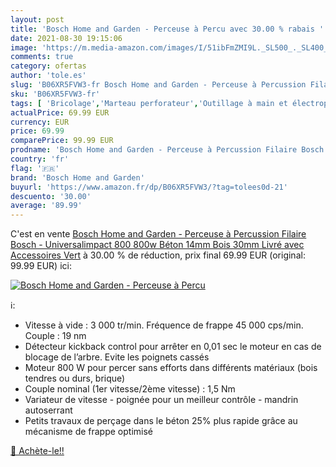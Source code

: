 ```yaml
---
layout: post
title: 'Bosch Home and Garden - Perceuse à Percu avec 30.00 % rabais '
date: 2021-08-30 19:15:06
image: 'https://m.media-amazon.com/images/I/51ibFmZMI9L._SL500_._SL400_.jpg'
comments: true
category: ofertas
author: 'tole.es'
slug: 'B06XR5FVW3-fr Bosch Home and Garden - Perceuse à Percussion Filaire...'
sku: 'B06XR5FVW3-fr'
tags: [ 'Bricolage','Marteau perforateur','Outillage à main et électroportatif','Outillage électroportatif','Perceuses','bosch home and garden', ]
actualPrice: 69.99 EUR
currency: EUR
price: 69.99
comparePrice: 99.99 EUR
prodname: 'Bosch Home and Garden - Perceuse à Percussion Filaire Bosch - Universalimpact 800  800w  Béton 14mm  Bois 30mm  Livré avec Accessoires  Vert'
country: 'fr'
flag: '🇫🇷'
brand: 'Bosch Home and Garden'
buyurl: 'https://www.amazon.fr/dp/B06XR5FVW3/?tag=tolees0d-21'
descuento: '30.00'
average: '89.99'
---
```


C'est en vente [Bosch Home and Garden - Perceuse à Percussion Filaire Bosch - Universalimpact 800  800w  Béton 14mm  Bois 30mm  Livré avec Accessoires  Vert](https://www.amazon.fr/dp/B06XR5FVW3/?tag=tolees0d-21)  à  30.00 % de réduction, prix final  69.99 EUR (original: 99.99 EUR) ici:

[![Bosch Home and Garden - Perceuse à Percu](https://m.media-amazon.com/images/I/51ibFmZMI9L._SL500_._SL400_.jpg)](https://www.amazon.fr/dp/B06XR5FVW3/?tag=tolees0d-21)

ℹ️:

- Vitesse à vide : 3 000 tr/min. Fréquence de frappe 45 000 cps/min. Couple : 19 nm
- Détecteur kickback control pour arrêter en 0,01 sec le moteur en cas de blocage de l’arbre. Evite les poignets cassés
- Moteur 800 W pour percer sans efforts dans différents matériaux (bois tendres ou durs, brique)
- Couple nominal (1er vitesse/2ème vitesse) : 1,5 Nm
- Variateur de vitesse - poignée pour un meilleur contrôle - mandrin autoserrant
- Petits travaux de perçage dans le béton 25% plus rapide grâce au mécanisme de frappe optimisé

[🛒 Achète-le!!](https://www.amazon.fr/dp/B06XR5FVW3/?tag=tolees0d-21)

